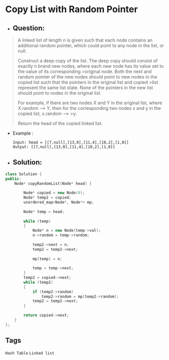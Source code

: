 # Copy List with Random Pointer
- ## Question:
>A linked list of length n is given such that each node contains an additional random pointer, which could point to any node in the list, or null.
>
>Construct a deep copy of the list. The deep copy should consist of exactly n brand new nodes, where each new node has its value set to the value of its corresponding >original node. Both the next and random pointer of the new nodes should point to new nodes in the copied list such that the pointers in the original list and copied >list represent the same list state. None of the pointers in the new list should point to nodes in the original list.
>
>For example, if there are two nodes X and Y in the original list, where X.random --> Y, then for the corresponding two nodes x and y in the copied list, x.random --> >y.
>
>Return the head of the copied linked list.

- Example :

      Input: head = [[7,null],[13,0],[11,4],[10,2],[1,0]]
      Output: [[7,null],[13,0],[11,4],[10,2],[1,0]]
      
- ## Solution:
```cpp
class Solution {
public:
    Node* copyRandomList(Node* head) {
        
        Node* copied = new Node(0);
        Node* temp2 = copied;
        unordered_map<Node*, Node*> mp;
        
        Node* temp = head;
        
        while (temp)
        {
            Node* n = new Node(temp->val);
            n->random = temp->random;
         
            temp2->next = n;
            temp2 = temp2->next;
         
            mp[temp] = n;
        
            temp = temp->next;
        }
        temp2 = copied->next;
        while (temp2)
        {
            if (temp2->random)
                temp2->random = mp[temp2->random];
            temp2 = temp2->next;
        }
        
        return copied->next;
    }
};
```

## Tags
`Hash Table` `Linked list`
